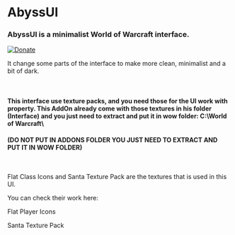 # AbyssUI
### AbyssUI is a minimalist World of Warcraft interface.

[![Donate](https://img.shields.io/badge/Donate-PayPal-green.svg)](https://www.paypal.com/cgi-bin/webscr?cmd=_s-xclick&hosted_button_id=2HA68SU9NYVGU)

It change some parts of the interface to make more clean, minimalist and a bit of dark.

 

#### This interface use texture packs, and you need those for the UI work with property. This AddOn already come with those textures in his folder (Interface) and you just need to extract and put it in wow folder: C:\World of Warcraft\

#### (DO NOT PUT IN ADDONS FOLDER YOU JUST NEED TO EXTRACT AND PUT IT IN WOW FOLDER)

 

Flat Class Icons and Santa Texture Pack are the textures that is used in this UI. 

You can check their work here:

Flat Player Icons

Santa Texture Pack

